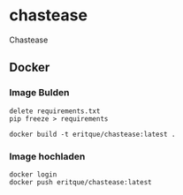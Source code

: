 # chastease

Chastease

## Docker

### Image Bulden

```Requirements im .venv erstellen
delete requirements.txt
pip freeze > requirements
```

```Docker
docker build -t eritque/chastease:latest .   
```

### Image hochladen

```Docker
docker login
docker push eritque/chastease:latest
```
